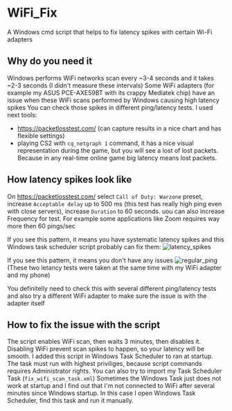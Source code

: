# WiFi_Fix
A Windows cmd script that helps to fix latency spikes with certain Wi-Fi adapters

## Why do you need it
Windows performs WiFi networks scan every ~3-4 seconds and it takes ~2-3 seconds (I didn't measure these intervals)
Some WiFi adapters (for example my ASUS PCE-AXE59BT with its crappy Mediatek chip) have an issue when these WiFi scans performed by Windows causing high latency spikes
You can check those spikes in different ping/latency tests. I used next tools:
- https://packetlosstest.com/ (can capture results in a nice chart and has flexible settings)
- playing CS2 with `cq_netgraph 1` command, it has a nice visual representation during the game, but you will see a lost of lost packets. Because in any real-time online game big latency means lost packets.

## How latency spikes look like
On https://packetlosstest.com/ select `Call of Duty: Warzone` preset, increase `Acceptable delay` up to 500 ms (this test has really high ping even with close servers), increase `Duration` to 60 seconds. uou can also increase Frequency for test. For example some applications like Zoom requires way more then 60 pings/sec

If you see this pattern, it means you have systematic latency spikes and this Windows task scheduler script probably can fix them:
![latency_spikes](https://github.com/Zankomag/WiFi_Fix/assets/27448371/647748d3-8306-4aac-af86-4629921ba303)

If you see this pattern, it means you don't have any issues
![regular_ping](https://github.com/Zankomag/WiFi_Fix/assets/27448371/b2bffb02-b352-4710-acd1-c59a6191ef29)
(These two letancy tests were taken at the same time with my WiFi adapter and my phone)

You definitelly need to check this with several different ping/latency tests and also try a different WiFi adapter to make sure the issue is with the adapter itself

## How to fix the issue with the script
The script enables WiFi scan, then waits 3 minutes, then disables it. Disabling WiFi prevent scan spikes to happen, so your latency will be smooth. I added this script in Windows Task Scheduler to ran at startup. The task must run with highest priviliges, because script commands requires Administrator rights. You can also try to import my Task Scheduler Task (`fix_wifi_scan_task.xml`)
Sometimes the Windows Task just does not work at startup and I find out that I'm not connected to WiFi after several minutes since Windows startup. In this case I open Windows Task Scheduler, find this task and run it manually.

